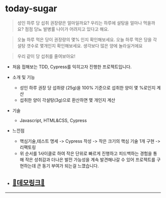 # today-sugar

> 성인 하루 당 섭취 권장량은 얼마일까요?
> 우리는 하루에 설탕을 얼마나 먹을까요?
> 점점 당뇨 발병률 나이가 어려지고 있다고 해요.

> 오늘 하루 먹은 당이 권장량의 몇% 인지 확인해보세요.
> 오늘 하루 먹은 당을 각설탕 갯수로 몇개인지 확인해보세요.
> 생각보다 많은 양에 놀라실거에요

> 우리 같이 당 섭취를 줄여보아요!

- 처음 접해보는 TDD, Cypress를 익히고자 진행한 프로젝트입니다.
- 소개 및 기능

  - 성인 하루 권장 당 섭취량 (25g)을 100% 기준으로 섭취한 양이 몇 %로인지 계산
  - 섭취한 양이 각설탕(3g)으로 환산하면 몇 개인지 계산

- 기술

  - Javascript, HTML&CSS, Cypress

- 느낀점

  - 핵심기술,테스트 명세 -> Cypress 작성 -> 작은 크기의 핵심 기술 1개 구현 -> 리팩토링
  - 위 순서를 1사이클로 하여 작은 단위로 빠르게 진행하고 피드백하는 경험을 통해 작은 성취감과 더나은 발전 가능성을 계속 발견해나갈 수 있어 프로젝트를 구현하는데 큰 동기 부여가 되는걸 느꼈습니다.

- ## [🧨데모링크🧨](https://truthone.github.io/today-sugar/)

---
